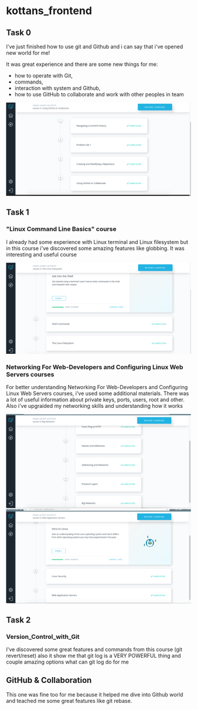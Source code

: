 # kottans_frontend

## Task 0
I've just finished how to use git and Github and i can say that i've opened new world for me!

It was great experience and there are some new things for me:
* how to operate with Git, 
* commands, 
* interaction with system and Github,
* how to use GitHub to collaborate and work with other peoples in team 

![Screenshot](task_0/How_to_use_git_and_Github.png)

## Task 1

### "Linux Command Line Basics" course

I already had some experience with Linux terminal and Linux filesystem but in this course i've discovered some amazing features like globbing. It was interesting and useful course

![Screenshot](task_1/Linux_Command_Line_Basics.png)

### Networking For Web-Developers and Configuring Linux Web Servers courses
For better understanding Networking For Web-Developers and Configuring Linux Web Servers courses, i've used some additional materials. There was a lot of useful information about private keys, ports, users, root and other. Also i've upgraided my networking skills and understanding how it works 

![Screenshot](task_1/Networking_for_Web_Developers.png)
![Screenshot](task_1/Configuring_Linux_Web_Servers.png)

## Task 2

### Version_Control_with_Git
I've discovered some great features and commands from this course (git revert/reset) also it show me that git log is a VERY POWERFUL thing and couple amazing options what can git log do for me

## GitHub & Collaboration 
This one was fine too for me because it helped me dive into Github world and teached me some great features like git rebase.
